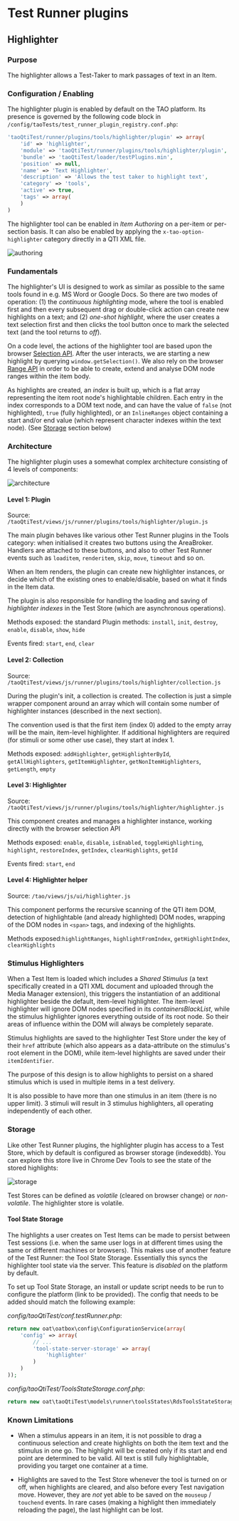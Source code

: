 <!--
parent: 'Test Runner Plugins'
created_at: '2019-04-03 16:28:43'
authors:
    - 'Martin Nicholson'
tags:
    test-runner:
        - 'Plugins'
-->

# Test Runner plugins

## Highlighter

### Purpose

The highlighter allows a Test-Taker to mark passages of text in an Item.

### Configuration / Enabling

The highlighter plugin is enabled by default on the TAO platform. Its presence is governed by the following code block in `/config/taoTests/test_runner_plugin_registry.conf.php`:
```php
'taoQtiTest/runner/plugins/tools/highlighter/plugin' => array(
    'id' => 'highlighter',
    'module' => 'taoQtiTest/runner/plugins/tools/highlighter/plugin',
    'bundle' => 'taoQtiTest/loader/testPlugins.min',
    'position' => null,
    'name' => 'Text Highlighter',
    'description' => 'Allows the test taker to highlight text',
    'category' => 'tools',
    'active' => true,
    'tags' => array(
    )
)
```

The highlighter tool can be enabled in *Item Authoring* on a per-item or per-section basis. It can also be enabled by applying the `x-tao-option-highlighter` category directly in a QTI XML file.

![authoring](../resources/highlighter/Highlighter-Authoring.png)

### Fundamentals

The highlighter's UI is designed to work as similar as possible to the same tools found in e.g. MS Word or Google Docs. So there are two modes of operation: (1) the *continuous highlighting* mode, where the tool is enabled first and then every subsequent drag or double-click action can create new highlights on a text; and (2) *one-shot highlight*, where the user creates a text selection first and then clicks the tool button once to mark the selected text (and the tool returns to *off*).

On a code level, the actions of the highlighter tool are based upon the browser [Selection API](https://developer.mozilla.org/en-US/docs/Web/API/Selection). After the user interacts, we are starting a new highlight by querying `window.getSelection()`. We also rely on the browser [Range API](https://developer.mozilla.org/en-US/docs/Web/API/Range/Range) in order to be able to create, extend and analyse DOM node ranges within the item body.

As highlights are created, an *index* is built up, which is a flat array representing the item root node's highlightable children. Each entry in the index corresponds to a DOM text node, and can have the value of `false` (not highlighted), `true` (fully highlighted), or an `InlineRanges` object containing a start and/or end value (which represent character indexes within the text node). (See [Storage](#Storage) section below)

### Architecture

The highlighter plugin uses a somewhat complex architecture consisting of 4 levels of components:

![architecture](../resources/highlighter/Highlighter-Architecture.svg)

#### Level 1: Plugin

Source: `/taoQtiTest/views/js/runner/plugins/tools/highlighter/plugin.js`

The main plugin behaves like various other Test Runner plugins in the Tools category: when initialised it creates two buttons using the AreaBroker. Handlers are attached to these buttons, and also to other Test Runner events such as `loaditem`, `renderitem`, `skip`, `move`, `timeout` and so on.

When an Item renders, the plugin can create new highlighter instances, or decide which of the existing ones to enable/disable, based on what it finds in the Item data.

The plugin is also responsible for handling the loading and saving of *highlighter indexes* in the Test Store (which are asynchronous operations).

Methods exposed: the standard Plugin methods: `install`, `init`, `destroy`, `enable`, `disable`, `show`, `hide`

Events fired: `start`, `end`, `clear`

#### Level 2: Collection

Source: `/taoQtiTest/views/js/runner/plugins/tools/highlighter/collection.js`

During the plugin's init, a collection is created. The collection is just a simple wrapper component around an array which will contain some number of highlighter instances (described in the next section).

The convention used is that the first item (index 0) added to the empty array will be the main, item-level highlighter. If additional highlighters are required (for stimuli or some other use case), they start at index 1.

Methods exposed: `addHighlighter`, `getHighlighterById`, `getAllHighlighters`, `getItemHighlighter`, `getNonItemHighlighters`, `getLength`, `empty`

#### Level 3: Highlighter

Source: `/taoQtiTest/views/js/runner/plugins/tools/highlighter/highlighter.js`

This component creates and manages a highlighter instance, working directly with the browser selection API

Methods exposed: `enable`, `disable`, `isEnabled`, `toggleHighlighting`, `highlight`, `restoreIndex`, `getIndex`, `clearHighlights`, `getId`

Events fired: `start`, `end`

#### Level 4: Highlighter helper

Source: `/tao/views/js/ui/highlighter.js`

This component performs the recursive scanning of the QTI item DOM, detection of highlightable (and already highlighted) DOM nodes, wrapping of the DOM nodes in `<span>` tags, and indexing of the highlights.

Methods exposed:`highlightRanges`, `highlightFromIndex`, `getHighlightIndex`, `clearHighlights`

### Stimulus Highlighters

When a Test Item is loaded which includes a *Shared Stimulus* (a text specifically created in a QTI XML document and uploaded through the Media Manager extension), this triggers the instantiation of an additional highlighter beside the default, item-level highlighter. The item-level highlighter will ignore DOM nodes specified in its *containersBlackList*, while the stimulus highlighter ignores everything outside of its root node. So their areas of influence within the DOM will always be completely separate.

Stimulus highlights are saved to the highlighter Test Store under the key of their `href` attribute (which also appears as a data-attribute on the stimulus's root element in the DOM), while item-level highlights are saved under their `itemIdentifier`.

The purpose of this design is to allow highlights to persist on a shared stimulus which is used in multiple items in a test delivery.

It is also possible to have more than one stimulus in an item (there is no upper limit). 3 stimuli will result in 3 stimulus highlighters, all operating independently of each other.

### Storage

Like other Test Runner plugins, the highlighter plugin has access to a Test Store, which by default is configured as browser storage (indexeddb). You can explore this store live in Chrome Dev Tools to see the state of the stored highlights:

![storage](../resources/highlighter/Highlighter-Indexeddb.png)

Test Stores can be defined as *volatile* (cleared on browser change) or *non-volatile*. The highlighter store is volatile.

#### Tool State Storage

The highlights a user creates on Test Items can be made to persist between Test sessions (i.e. when the same user logs in at different times using the same or different machines or browsers). This makes use of another feature of the Test Runner: the Tool State Storage. Essentially this syncs the highlighter tool state via the server. This feature is *disabled* on the platform by default.

To set up Tool State Storage, an install or update script needs to be run to configure the platform (link to be provided). The config that needs to be added should match the following example:

*config/taoQtiTest/conf.testRunner.php*:
```php
return new oat\oatbox\config\ConfigurationService(array(
    'config' => array(
        // ...
        'tool-state-server-storage' => array(
            'highlighter'
        )
    )
));
```

*config/taoQtiTest/ToolsStateStorage.conf.php*:
```php
return new oat\taoQtiTest\models\runner\toolsStates\RdsToolsStateStorage();
```

### Known Limitations

-   When a stimulus appears in an item, it is not possible to drag a continuous selection and create highlights on both the item text and the stimulus in one go. The highlight will be created only if its start and end point are determined to be valid. All text is still fully highlightable, providing you target one container at a time.

-   Highlights are saved to the Test Store whenever the tool is turned on or off, when highlights are cleared, and also before every Test navigation move. However, they are *not* yet able to be saved on the `mouseup` / `touchend` events. In rare cases (making a highlight then immediately reloading the page), the last highlight can be lost.
